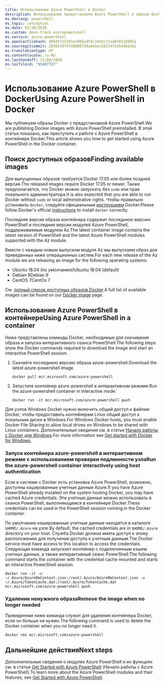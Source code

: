 ```yaml
---
title: Использование Azure PowerShell в Docker
description: Использование предустановки Azure PowerShell в образе Docker.
ms.devlang: powershell
ms.topic: conceptual
ms.date: 03/20/2020
ms.custom: devx-track-azurepowershell
ms.service: azure-powershell
ms.openlocfilehash: 48935f15241ec965adf4c34d2c17aa670110585a
ms.sourcegitcommit: 2036538797dd088728aee5ac5021472454d82eb2
ms.translationtype: HT
ms.contentlocale: ru-RU
ms.lasthandoff: 11/06/2020
ms.locfileid: "93407737"
---
```

# <a name="using-azure-powershell-in-docker"></a><span data-ttu-id="9c174-103">Использование Azure PowerShell в Docker</span><span class="sxs-lookup"><span data-stu-id="9c174-103">Using Azure PowerShell in Docker</span></span>

<span data-ttu-id="9c174-104">Мы публикуем образы Docker с предустановкой Azure PowerShell.</span><span class="sxs-lookup"><span data-stu-id="9c174-104">We are publishing Docker images with Azure PowerShell preinstalled.</span></span> <span data-ttu-id="9c174-105">В этой статье показано, как приступить к работе с Azure PowerShell в контейнере Docker.</span><span class="sxs-lookup"><span data-stu-id="9c174-105">This article shows you how to get started using Azure PowerShell in the Docker container.</span></span>

## <a name="finding-available-images"></a><span data-ttu-id="9c174-106">Поиск доступных образов</span><span class="sxs-lookup"><span data-stu-id="9c174-106">Finding available images</span></span>

<span data-ttu-id="9c174-107">Для выпущенных образов требуется Docker 17.05 или более поздней версии.</span><span class="sxs-lookup"><span data-stu-id="9c174-107">The released images require Docker 17.05 or newer.</span></span> <span data-ttu-id="9c174-108">Также предполагается, что Docker можно запускать без `sudo` или прав локального администратора.</span><span class="sxs-lookup"><span data-stu-id="9c174-108">It is also expected that you are able to run Docker without `sudo` or local administrative rights.</span></span> <span data-ttu-id="9c174-109">Чтобы правильно установить `docker`, следуйте официальным [инструкциям][install] Docker.</span><span class="sxs-lookup"><span data-stu-id="9c174-109">Please follow Docker's official [instructions][install] to install `docker` correctly.</span></span>

<span data-ttu-id="9c174-110">Последняя версия образа контейнера содержит последнюю версию PowerShell и последние версии модулей Azure PowerShell, поддерживаемые модулем Az.</span><span class="sxs-lookup"><span data-stu-id="9c174-110">The latest container image contains the latest version of PowerShell and the latest Azure PowerShell modules supported with the Az module.</span></span>

<span data-ttu-id="9c174-111">Вместе с каждым новым выпуском модуля Az мы выпускаем образ для приведенных ниже операционных систем.</span><span class="sxs-lookup"><span data-stu-id="9c174-111">For each new release of the Az module we are releasing an image for the following operating systems:</span></span>

- <span data-ttu-id="9c174-112">Ubuntu 18.04 (по умолчанию)</span><span class="sxs-lookup"><span data-stu-id="9c174-112">Ubuntu 18.04 (default)</span></span>
- <span data-ttu-id="9c174-113">Debian 9</span><span class="sxs-lookup"><span data-stu-id="9c174-113">Debian 9</span></span>
- <span data-ttu-id="9c174-114">CentOS 7</span><span class="sxs-lookup"><span data-stu-id="9c174-114">CentOs 7</span></span>

<span data-ttu-id="9c174-115">См. [полный список доступных образов Docker][az image].</span><span class="sxs-lookup"><span data-stu-id="9c174-115">A full list of available images can be found on our [Docker image][az image] page.</span></span>

## <a name="using-azure-powershell-in-a-container"></a><span data-ttu-id="9c174-116">Использование Azure PowerShell в контейнере</span><span class="sxs-lookup"><span data-stu-id="9c174-116">Using Azure PowerShell in a container</span></span>

<span data-ttu-id="9c174-117">Ниже представлены команды Docker, необходимые для скачивания образа и запуска интерактивного сеанса PowerShell.</span><span class="sxs-lookup"><span data-stu-id="9c174-117">The following steps show the Docker commands required to download the image and start an interactive PowerShell session.</span></span>

1. <span data-ttu-id="9c174-118">Скачайте последнюю версию образа azure-powershell.</span><span class="sxs-lookup"><span data-stu-id="9c174-118">Download the latest azure-powershell image.</span></span>

   ```console
   docker pull mcr.microsoft.com/azure-powershell
   ```

1. <span data-ttu-id="9c174-119">Запустите контейнер azure-powershell в интерактивном режиме:</span><span class="sxs-lookup"><span data-stu-id="9c174-119">Run the azure-powershell container in interactive mode:</span></span>

   ```console
   docker run -it mcr.microsoft.com/azure-powershell pwsh
   ```

<span data-ttu-id="9c174-120">Для узлов Windows Docker нужно включить общий доступ к файлам Docker, чтобы предоставить контейнерам Linux общий доступ к локальным диски в Windows.</span><span class="sxs-lookup"><span data-stu-id="9c174-120">For Windows Docker hosts, you must enable Docker File Sharing to allow local drives on Windows to be shared with Linux containers.</span></span> <span data-ttu-id="9c174-121">Дополнительные сведения см. в статье [Начало работы с Docker для Windows][file-sharing].</span><span class="sxs-lookup"><span data-stu-id="9c174-121">For more information see [Get started with Docker for Windows][file-sharing].</span></span>

### <a name="run-the-azure-powershell-container-interactively-using-host-authentication"></a><span data-ttu-id="9c174-122">Запуск контейнера azure-powershell в интерактивном режиме с использованием проверки подлинности узла</span><span class="sxs-lookup"><span data-stu-id="9c174-122">Run the azure-powershell container interactively using host authentication</span></span>

<span data-ttu-id="9c174-123">Если в системе с Docker есть установка Azure PowerShell, возможно, доступны кэшированные учетные данные Azure.</span><span class="sxs-lookup"><span data-stu-id="9c174-123">If you have Azure PowerShell already installed on the system hosting Docker, you may have cached Azure credentials.</span></span> <span data-ttu-id="9c174-124">Эти учетные данные можно использовать в сеансе PowerShell, выполняющемся в контейнере Docker.</span><span class="sxs-lookup"><span data-stu-id="9c174-124">These credentials can be used in the PowerShell session running in the Docker container.</span></span>

<span data-ttu-id="9c174-125">По умолчанию кэшированные учетные данные находятся в каталоге `$HOME/.Azure` на узле.</span><span class="sxs-lookup"><span data-stu-id="9c174-125">By default, the cached credentials are in `$HOME/.Azure` directory on your host.</span></span> <span data-ttu-id="9c174-126">Служба Docker должна иметь доступ к этому расположению для получения доступа к учетным данным.</span><span class="sxs-lookup"><span data-stu-id="9c174-126">The Docker service must have access to this location to access the credentials.</span></span> <span data-ttu-id="9c174-127">Следующая команда запускает контейнер с подключенным кэшем учетных данных, а также интерактивный сеанс PowerShell.</span><span class="sxs-lookup"><span data-stu-id="9c174-127">The following command starts the container with the credential cache mounted and starts an interactive PowerShell session.</span></span>

```console
docker run -it -v ~/.Azure/AzureRmContext.json:/root/.Azure/AzureRmContext.json -v ~/.Azure/TokenCache.dat:/root/.Azure/TokenCache.dat mcr.microsoft.com/azure-powershell pwsh
```

### <a name="remove-the-image-when-no-longer-needed"></a><span data-ttu-id="9c174-128">Удаление ненужного образа</span><span class="sxs-lookup"><span data-stu-id="9c174-128">Remove the image when no longer needed</span></span>

<span data-ttu-id="9c174-129">Приведенная ниже команда служит для удаления контейнера Docker, если он больше не нужен.</span><span class="sxs-lookup"><span data-stu-id="9c174-129">The following command is used to delete the Docker container when you no longer need it.</span></span>

```console
docker rmi mcr.microsoft.com/azure-powershell
```

## <a name="next-steps"></a><span data-ttu-id="9c174-130">Дальнейшие действия</span><span class="sxs-lookup"><span data-stu-id="9c174-130">Next steps</span></span>

<span data-ttu-id="9c174-131">Дополнительные сведения о модулях Azure PowerShell и их функциях см. в статье [Get Started with Azure PowerShell](get-started-azureps.md) (Начало работы с Azure PowerShell).</span><span class="sxs-lookup"><span data-stu-id="9c174-131">To learn more about the Azure PowerShell modules and their features, see [Get Started with Azure PowerShell](get-started-azureps.md).</span></span>

<!-- link references -->
[install]: https://docs.docker.com/engine/installation/
[powershell image]: https://hub.docker.com/_/microsoft-powershell
[az image]: https://hub.docker.com/_/microsoft-azure-powershell
[file-sharing]: https://docs.docker.com/docker-for-windows/#file-sharing

